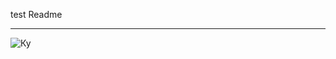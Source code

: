 test
Readme
___
![Ку](https://i.pinimg.com/originals/f4/d2/96/f4d2961b652880be432fb9580891ed62.png)

